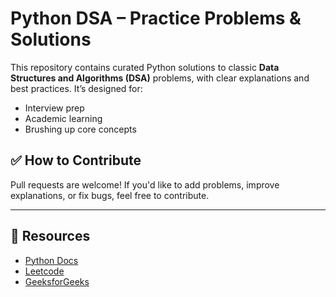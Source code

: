 
# Python DSA – Practice Problems & Solutions

This repository contains curated Python solutions to classic **Data Structures and Algorithms (DSA)** problems, with clear explanations and best practices. It’s designed for:
- Interview prep
- Academic learning
- Brushing up core concepts

## ✅ How to Contribute

Pull requests are welcome! If you'd like to add problems, improve explanations, or fix bugs, feel free to contribute.

---

## 🧠 Resources
- [Python Docs](https://docs.python.org/3/)
- [Leetcode](https://leetcode.com/)
- [GeeksforGeeks](https://www.geeksforgeeks.org/)
